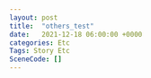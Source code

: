 ```yaml
---
layout: post
title:  "others_test"
date:   2021-12-18 06:00:00 +0000
categories: Etc
Tags: Story Etc
SceneCode: []
---
```

